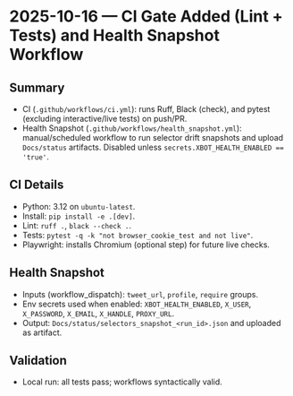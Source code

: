 # 2025-10-16 — CI Gate Added (Lint + Tests) and Health Snapshot Workflow

## Summary
- CI (`.github/workflows/ci.yml`): runs Ruff, Black (check), and pytest (excluding interactive/live tests) on push/PR.
- Health Snapshot (`.github/workflows/health_snapshot.yml`): manual/scheduled workflow to run selector drift snapshots and upload `Docs/status` artifacts. Disabled unless `secrets.XBOT_HEALTH_ENABLED == 'true'`.

## CI Details
- Python: 3.12 on `ubuntu-latest`.
- Install: `pip install -e .[dev]`.
- Lint: `ruff .`, `black --check .`.
- Tests: `pytest -q -k "not browser_cookie_test and not live"`.
- Playwright: installs Chromium (optional step) for future live checks.

## Health Snapshot
- Inputs (workflow_dispatch): `tweet_url`, `profile`, `require` groups.
- Env secrets used when enabled: `XBOT_HEALTH_ENABLED`, `X_USER`, `X_PASSWORD`, `X_EMAIL`, `X_HANDLE`, `PROXY_URL`.
- Output: `Docs/status/selectors_snapshot_<run_id>.json` and uploaded as artifact.

## Validation
- Local run: all tests pass; workflows syntactically valid.

